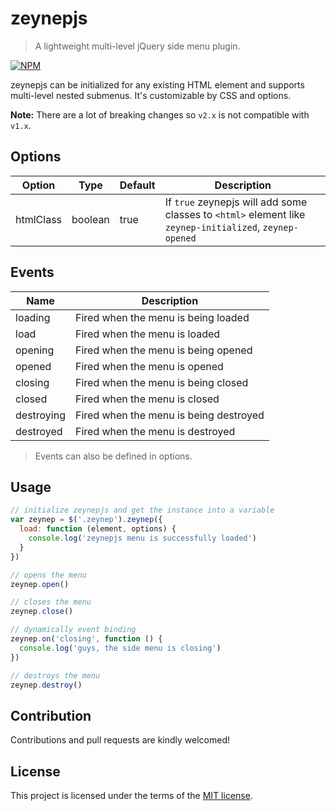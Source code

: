 # zeynepjs
> A lightweight multi-level jQuery side menu plugin.

[![NPM](https://nodei.co/npm/zeynepjs.png)](https://nodei.co/npm/zeynepjs/)

zeynepjs can be initialized for any existing HTML element and supports multi-level nested submenus. It's customizable by CSS and options.

**Note:** There are a lot of breaking changes so `v2.x` is not compatible with `v1.x`.

## Options

| Option            | Type     | Default | Description  |
| ---               | ---      | ---     | ---          |
| htmlClass         | boolean  | true    | If `true` zeynepjs will add some classes to `<html>` element like `zeynep-initialized`, `zeynep-opened` |

## Events

| Name              | Description                            |
| ---               | ---                                    |
| loading           | Fired when the menu is being loaded    |
| load              | Fired when the menu is loaded          |
| opening           | Fired when the menu is being opened    |
| opened            | Fired when the menu is opened          |
| closing           | Fired when the menu is being closed    |
| closed            | Fired when the menu is closed          |
| destroying        | Fired when the menu is being destroyed |
| destroyed         | Fired when the menu is destroyed       |

> Events can also be defined in options.

## Usage

```js
// initialize zeynepjs and get the instance into a variable
var zeynep = $('.zeynep').zeynep({
  load: function (element, options) {
    console.log('zeynepjs menu is successfully loaded')
  }
})

// opens the menu
zeynep.open()

// closes the menu
zeynep.close()

// dynamically event binding
zeynep.on('closing', function () {
  console.log('guys, the side menu is closing')
})

// destroys the menu
zeynep.destroy()
```

## Contribution
Contributions and pull requests are kindly welcomed!

## License
This project is licensed under the terms of the [MIT license](https://github.com/hsynlms/zeynepjs/blob/master/LICENSE).
